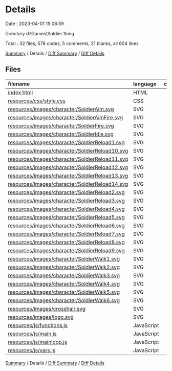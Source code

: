 # Details

Date : 2023-04-01 15:08:59

Directory d:\\Games\\Soldier thing

Total : 32 files,  578 codes, 5 comments, 21 blanks, all 604 lines

[Summary](results.md) / Details / [Diff Summary](diff.md) / [Diff Details](diff-details.md)

## Files
| filename | language | code | comment | blank | total |
| :--- | :--- | ---: | ---: | ---: | ---: |
| [index.html](/index.html) | HTML | 17 | 0 | 1 | 18 |
| [resources/css/style.css](/resources/css/style.css) | CSS | 5 | 0 | 1 | 6 |
| [resources/images/character/SoldierAim.svg](/resources/images/character/SoldierAim.svg) | SVG | 1 | 0 | 0 | 1 |
| [resources/images/character/SoldierAimFire.svg](/resources/images/character/SoldierAimFire.svg) | SVG | 1 | 0 | 0 | 1 |
| [resources/images/character/SoldierFire.svg](/resources/images/character/SoldierFire.svg) | SVG | 1 | 0 | 0 | 1 |
| [resources/images/character/SoldierIdle.svg](/resources/images/character/SoldierIdle.svg) | SVG | 1 | 0 | 0 | 1 |
| [resources/images/character/SoldierReload1.svg](/resources/images/character/SoldierReload1.svg) | SVG | 1 | 0 | 0 | 1 |
| [resources/images/character/SoldierReload10.svg](/resources/images/character/SoldierReload10.svg) | SVG | 1 | 0 | 0 | 1 |
| [resources/images/character/SoldierReload11.svg](/resources/images/character/SoldierReload11.svg) | SVG | 1 | 0 | 0 | 1 |
| [resources/images/character/SoldierReload12.svg](/resources/images/character/SoldierReload12.svg) | SVG | 1 | 0 | 0 | 1 |
| [resources/images/character/SoldierReload13.svg](/resources/images/character/SoldierReload13.svg) | SVG | 1 | 0 | 0 | 1 |
| [resources/images/character/SoldierReload14.svg](/resources/images/character/SoldierReload14.svg) | SVG | 1 | 0 | 0 | 1 |
| [resources/images/character/SoldierReload2.svg](/resources/images/character/SoldierReload2.svg) | SVG | 1 | 0 | 0 | 1 |
| [resources/images/character/SoldierReload3.svg](/resources/images/character/SoldierReload3.svg) | SVG | 1 | 0 | 0 | 1 |
| [resources/images/character/SoldierReload4.svg](/resources/images/character/SoldierReload4.svg) | SVG | 1 | 0 | 0 | 1 |
| [resources/images/character/SoldierReload5.svg](/resources/images/character/SoldierReload5.svg) | SVG | 1 | 0 | 0 | 1 |
| [resources/images/character/SoldierReload6.svg](/resources/images/character/SoldierReload6.svg) | SVG | 1 | 0 | 0 | 1 |
| [resources/images/character/SoldierReload7.svg](/resources/images/character/SoldierReload7.svg) | SVG | 1 | 0 | 0 | 1 |
| [resources/images/character/SoldierReload8.svg](/resources/images/character/SoldierReload8.svg) | SVG | 1 | 0 | 0 | 1 |
| [resources/images/character/SoldierReload9.svg](/resources/images/character/SoldierReload9.svg) | SVG | 1 | 0 | 0 | 1 |
| [resources/images/character/SoldierWalk1.svg](/resources/images/character/SoldierWalk1.svg) | SVG | 1 | 0 | 0 | 1 |
| [resources/images/character/SoldierWalk2.svg](/resources/images/character/SoldierWalk2.svg) | SVG | 1 | 0 | 0 | 1 |
| [resources/images/character/SoldierWalk3.svg](/resources/images/character/SoldierWalk3.svg) | SVG | 1 | 0 | 0 | 1 |
| [resources/images/character/SoldierWalk4.svg](/resources/images/character/SoldierWalk4.svg) | SVG | 1 | 0 | 0 | 1 |
| [resources/images/character/SoldierWalk5.svg](/resources/images/character/SoldierWalk5.svg) | SVG | 1 | 0 | 0 | 1 |
| [resources/images/character/SoldierWalk6.svg](/resources/images/character/SoldierWalk6.svg) | SVG | 1 | 0 | 0 | 1 |
| [resources/images/crosshair.svg](/resources/images/crosshair.svg) | SVG | 5 | 0 | 1 | 6 |
| [resources/images/logo.svg](/resources/images/logo.svg) | SVG | 1 | 0 | 0 | 1 |
| [resources/js/functions.js](/resources/js/functions.js) | JavaScript | 334 | 5 | 16 | 355 |
| [resources/js/main.js](/resources/js/main.js) | JavaScript | 9 | 0 | 0 | 9 |
| [resources/js/mainloop.js](/resources/js/mainloop.js) | JavaScript | 101 | 0 | 2 | 103 |
| [resources/js/vars.js](/resources/js/vars.js) | JavaScript | 82 | 0 | 0 | 82 |

[Summary](results.md) / Details / [Diff Summary](diff.md) / [Diff Details](diff-details.md)